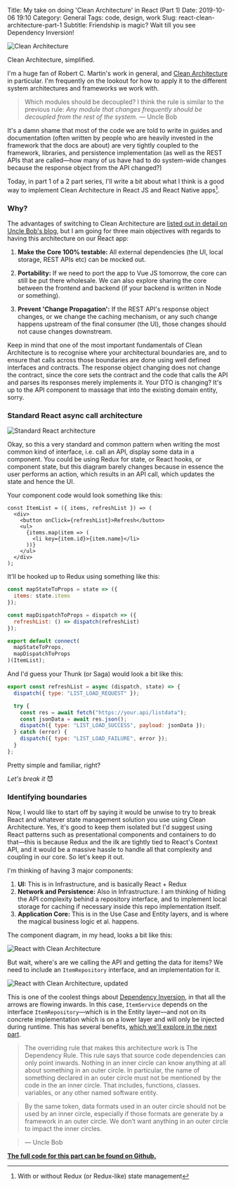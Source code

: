 Title: My take on doing 'Clean Architecture' in React (Part 1)
Date: 2019-10-06 19:10
Category: General
Tags: code, design, work
Slug: react-clean-architecture-part-1
Subtitle: Friendship is magic? Wait till you see Dependency Inversion!

![Clean Architecture]({filename}/images/clean-arch-diagram.png)

<p class="text-center">Clean Architecture, simplified.</p>

I'm a huge fan of Robert C. Martin's work in general, and [Clean Architecture][1] in
particular. I'm frequently on the lookout for how to apply it to the different system
architectures and frameworks we work with.

> Which modules should be decoupled? I think the rule is similar to the previous
> rule: _Any module that changes frequently should be decoupled from the rest of the
> system._ — Uncle Bob

It's a damn shame that most of the code we are told to write in guides and documentation
(often written by people who are heavily invested in the framework that the docs are
about) are very tightly coupled to the framework, libraries, and persistence implementation
(as well as the REST APIs that are called—how many of us have had to do system-wide
changes because the response object from the API changed?)

Today, in part 1 of a 2 part series, I'll write a bit about what I think is a good way
to implement Clean Architecture in React JS and React Native apps[^1].

### Why?

The advantages of switching to Clean Architecture are [listed out in detail on Uncle Bob's
blog][1], but I am going for three main objectives with regards to having this architecture
on our React app:

1. **Make the Core 100% testable:** All external dependencies (the UI, local storage,
   REST APIs etc) can be mocked out.

2. **Portability:** If we need to port the app to Vue JS tomorrow, the core can still
   be put there wholesale. We can also explore sharing the core between the frontend and
   backend (if your backend is written in Node or something).

3. **Prevent 'Change Propagation':** If the REST API's response object changes, or we
   change the caching mechanism, or any such change happens upstream of the final consumer
   (the UI), those changes should not cause changes downstream.

Keep in mind that one of the most important fundamentals of Clean Architecture is to
recognise where your architectural boundaries are, and to ensure that calls across those
boundaries are done using well defined interfaces and contracts. The response object
changing does not change the contract, since the core sets the contract and the code that
calls the API and parses its responses merely implements it. Your DTO is changing? It's
up to the API component to massage that into the existing domain entity, sorry.

### Standard React async call architecture

![Standard React architecture]({filename}/images/basic-react-arch.png)

Okay, so this a very standard and common pattern when writing the most common kind of
interface, i.e. call an API, display some data in a component. You could be using Redux
for state, or React hooks, or component state, but this diagram barely changes because
in essence the user performs an action, which results in an API call, which updates the
state and hence the UI.

Your component code would look something like this:

```
const ItemList = ({ items, refreshList }) => (
  <div>
    <button onClick={refreshList}>Refresh</button>
    <ul>
      {items.map(item => (
        <li key={item.id}>{item.name}</li>
      ))}
    </ul>
  </div>
);
```

It'll be hooked up to Redux using something like this:

```js
const mapStateToProps = state => ({
  items: state.items
});

const mapDispatchToProps = dispatch => ({
  refreshList: () => dispatch(refreshList)
});

export default connect(
  mapStateToProps,
  mapDispatchToProps
)(ItemList);
```

And I'd guess your Thunk (or Saga) would look a bit like this:

```js
export const refreshList = async (dispatch, state) => {
  dispatch({ type: "LIST_LOAD_REQUEST" });

  try {
    const res = await fetch("https://your.api/listdata");
    const jsonData = await res.json();
    dispatch({ type: "LIST_LOAD_SUCCESS", payload: jsonData });
  } catch (error) {
    dispatch({ type: "LIST_LOAD_FAILURE", error });
  }
};
```

Pretty simple and familiar, right?

_Let's break it_ 😈

### Identifying boundaries

Now, I would like to start off by saying it would be unwise to try to break React
and whatever state management solution you use using Clean Architecture. Yes, it's
good to keep them isolated but I'd suggest using React patterns such as presentational
components and containers to do that—this is because Redux and the ilk are tightly
tied to React's Context API, and it would be a massive hassle to handle all that
complexity and coupling in our core. So let's keep it out.

I'm thinking of having 3 major components:

1. **UI:** This is in Infrastructure, and is basically React + Redux
2. **Network and Persistence:** Also in Infrastructure. I am thinking of hiding the
   API complexity behind a repository interface, and to implement local storage for
   caching if necessary inside this repo implementation itself.
3. **Application Core:** This is in the Use Case and Entity layers, and is where the
   magical business logic et al. happens.

The component diagram, in my head, looks a bit like this:

![React with Clean Architecture]({filename}/images/clean-react-arch-1.png)

But wait, where's are we calling the API and getting the data for items? We need to
include an `ItemRepository` interface, and an implementation for it.

![React with Clean Architecture, updated]({filename}/images/clean-react-arch-2.png)

This is one of the coolest things about [Dependency Inversion][2], in that all the
arrows are flowing inwards. In this case, `ItemService` depends on the interface
`ItemRepository`—which is in the Entity layer—and not on its concrete implementation
which is on a lower layer and will only be injected during runtime. This has several
benefits, [which we'll explore in the next part][3].

> The overriding rule that makes this architecture work is The Dependency Rule. This
> rule says that source code dependencies can only point inwards. Nothing in an inner
> circle can know anything at all about something in an outer circle. In particular,
> the name of something declared in an outer circle must not be mentioned by the code
> in the an inner circle. That includes, functions, classes. variables, or any other
> named software entity.

> By the same token, data formats used in an outer circle should not be used by an inner
> circle, especially if those formats are generate by a framework in an outer circle. We
> don’t want anything in an outer circle to impact the inner circles.

> — Uncle Bob

[**The full code for this part can be found on Github.**][4]

[^1]: With or without Redux (or Redux-like) state management

[1]: https://blog.cleancoder.com/uncle-bob/2012/08/13/the-clean-architecture.html
[2]: https://en.wikipedia.org/wiki/Dependency_inversion_principle
[3]: {filename}/react-clean-architecture-part-2.md
[4]: https://github.com/janithl/react-clean-arch/tree/6224ee5f77b1398c41163ffedc78faf786962cc1
